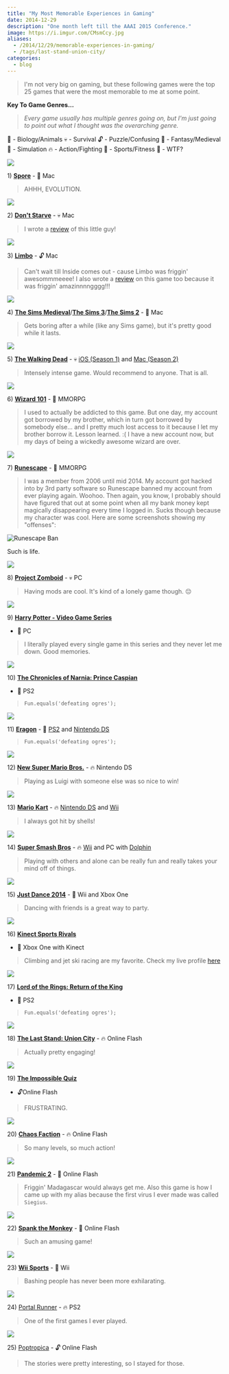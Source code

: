 ```yaml
---
title: "My Most Memorable Experiences in Gaming"
date: 2014-12-29
description: "One month left till the AAAI 2015 Conference."
image: https://i.imgur.com/CMsmCcy.jpg
aliases:
  - /2014/12/29/memorable-experiences-in-gaming/
  - /tags/last-stand-union-city/
categories:
  - blog
---
```


> I'm not very big on gaming, but these following games were the top 25 games that were the most memorable to me at some point.

**Key To Game Genres...**

> _Every game usually has multiple genres going on, but I'm just going to point out what I thought was the overarching genre._

👾 - Biology/Animals 💀 - Survival 🔓 - Puzzle/Confusing 🔮 - Fantasy/Medieval\
👤 - Simulation 🔥 - Action/Fighting 🎾 - Sports/Fitness 💩 - WTF?

![](https://graphics8.nytimes.com/images/2008/09/05/arts/05spore-600.jpg)

1\) [**Spore**](https://www.spore.com) - 👾 Mac

> AHHH, EVOLUTION.

![](https://screenshots.en.sftcdn.net/en/scrn/69659000/69659920/dont-starve-02-700x393.jpg)

2\) [**Don't Starve**](https://www.dontstarvegame.com) - 💀 Mac

> I wrote a [review](https://fvcproductions.com/blog/2014/05/02/a-review-of-dont-starve/) of this little guy!

![](https://www.rockpapershotgun.com/images/11/aug/limb4.jpg)

3\) [**Limbo**](https://playdead.com/limbo/) - 🔓 Mac

> Can't wait till Inside comes out - cause Limbo was friggin' awesommmeeee! I also wrote a [review](https://fvcproductions.com/blog/2014/09/22/limbo-review/) on this game too because it was friggin' amazinnnngggg!!!

[![](https://static.gamesradar.com/images/mb/GamesRadar/us/Games/S/Sims%20Medieval/Bulk%20Viewer/PC/2010-11-11/TSM_Wizard_CAS_2--article_image.jpg)](https://static.gamesradar.com/images/mb/GamesRadar/us/Games/S/Sims%20Medieval/Bulk%20Viewer/PC/2010-11-11/TSM_Wizard_CAS_2--article_image.jpg)

4\) [**The Sims Medieval**](https://www.ea.com/the-sims-medieval)/[**The Sims 3**](https://www.thesims3.com)/[**The Sims 2**](https://en.wikipedia.org/wiki/The_Sims_2) - 👤 Mac

> Gets boring after a while (like any Sims game), but it's pretty good while it lasts.

[![](https://86bb71d19d3bcb79effc-d9e6924a0395cb1b5b9f03b7640d26eb.r91.cf1.rackcdn.com/wp-content/uploads/2012/10/the-walking-dead-game-episode-4-walkthrough.jpg)](https://86bb71d19d3bcb79effc-d9e6924a0395cb1b5b9f03b7640d26eb.r91.cf1.rackcdn.com/wp-content/uploads/2012/10/the-walking-dead-game-episode-4-walkthrough.jpg)

5\) [**The Walking Dead**](https://www.telltalegames.com/walkingdead/) - 💀 [iOS (Season 1)](https://itunes.apple.com/us/app/walking-dead-the-game/id524731580?mt=8) and [Mac (Season 2)](https://www.macgamestore.com/product/3034/The-Walking-Dead-Season-2/)

> Intensely intense game. Would recommend to anyone. That is all.

[![](https://pad3.whstatic.com/images/thumb/3/3d/Make-Treasure-Cards-in-Wizard-101-Step-3.jpg/670px-Make-Treasure-Cards-in-Wizard-101-Step-3.jpg)](https://pad3.whstatic.com/images/thumb/3/3d/Make-Treasure-Cards-in-Wizard-101-Step-3.jpg/670px-Make-Treasure-Cards-in-Wizard-101-Step-3.jpg)

6\) [**Wizard 101**](https://wizard101.com) - 🔮 MMORPG

> I used to actually be addicted to this game. But one day, my account got borrowed by my brother, which in turn got borrowed by somebody else... and I pretty much lost access to it because I let my brother borrow it. Lesson learned. :( I have a new account now, but my days of being a wickedly awesome wizard are over.

[![](https://i2.cdnds.net/13/19/618x330/gamning-runescape-3-screenshot-9.jpg)](https://i2.cdnds.net/13/19/618x330/gamning-runescape-3-screenshot-9.jpg)

7\) [**Runescape**](https://runescape.com) - 🔮 MMORPG

> I was a member from 2006 until mid 2014. My account got hacked into by 3rd party software so Runescape banned my account from ever playing again. Woohoo. Then again, you know, I probably should have figured that out at some point when all my bank money kept magically disappearing every time I logged in. Sucks though because my character was cool. Here are some screenshots showing my "offenses":

![Runescape Ban](https://lh3.googleusercontent.com/Ms5B8GGjj4yBkVWjGYj-UoK13xhEGRAClBWJ7q1PXTwkmjVmh-1hpEKGdY3MBBOFlbODzCprG8AAF_kyn0pfWjCqQJRkhsJKUivLe9VnKONDWa7uGgnudMYIpfbF_1PYLP9osqxy420FuRmiAfCdrQ9pvaOOhPwLr_Y_xLgAX1qKEIRBut4Jzm2mIf2-5Fck4OvVSiWIxKEg2lwU_dld5m2j1405jusupevURWSArGqmsYap7xlt4u-NE5nLFdo0T9qg2kGP4pCWteqN7IXmWeS55FpArNqjFu6U-Cd7GzY9JpuPjnWtKiK5wENm0YDkoNZcqwmeQfwREjj6KScGSY3I_9yU_RcH9YMbzKlTTddcHLhXVoEIjE8kQxHGZcuIAI9IbKT57l41vjnJFItAqZrubMoxNmbwHAHsdPK26fshOqjKCNhNBexvmahsOPhqmT0bbf8eL1sgnM22AfJZe_6_lqUs0ZvlLpbYZppyI3Q5hoOWCL2bvPMtzgOBWxI5JGKbsl6HSdZW-iywN91Ty0GO6-HzHwQ70VdFD9rhwlEv2Es-3w2Pdvs_WB19gP8k6soqdDYttGbxFAnJs_8kNzZpcO2oGlla4GizamdKhSCXfZDanuNgqWOAYsMqSATh=w522-h568-no)

Such is life.

[![](https://robot-dinosaur.com/wp-content/uploads/2014/02/Project-Zomboid.jpg)](https://robot-dinosaur.com/wp-content/uploads/2014/02/Project-Zomboid.jpg)

8\) [**Project Zomboid**](https://projectzomboid.com) - 💀 PC

> Having mods are cool. It's kind of a lonely game though. 😔

[![](https://i.telegraph.co.uk/multimedia/archive/01949/Harry_Potter_and_t_1949984i.jpg)](https://i.telegraph.co.uk/multimedia/archive/01949/Harry_Potter_and_t_1949984i.jpg)

9\) [**Harry Potter - Video Game Series**](<//harrypotter.wikia.com/wiki/Harry_Potter_(video_game_series)>)

- 🔮 PC

> I literally played every single game in this series and they never let me down. Good memories.

[![](https://angelsworld4u.net/wp-content/uploads/2014/03/The-Chronicles-of-Narnia-Prince-Caspian-7.jpg)](https://angelsworld4u.net/wp-content/uploads/2014/03/The-Chronicles-of-Narnia-Prince-Caspian-7.jpg)

10\) [**The Chronicles of Narnia: Prince Caspian**](<//en.wikipedia.org/wiki/The_Chronicles_of_Narnia:_Prince_Caspian_(video_game)>)

- 🔮 PS2

> `Fun.equals('defeating ogres');`

[![](https://www.impulsegamer.com/ps2/eragon3.jpg)](https://www.impulsegamer.com/ps2/eragon3.jpg)

11\) [**Eragon**](<//en.wikipedia.org/wiki/Eragon_(video_game)>) - 🔮 [PS2](https://www.playstation.com/en-us/games/eragon-ps2/) and [Nintendo DS](https://www.ign.com/games/eragon/nds-823205)

> `Fun.equals('defeating ogres');`

[![](https://www.virginmedia.com/images/New_Super_Mario_Bros.jpg)](https://www.virginmedia.com/images/New_Super_Mario_Bros.jpg)

12\) [**New Super Mario Bros.**](https://newsupermariobrosds.nintendo.com) - 🔥 Nintendo DS

> Playing as Luigi with someone else was so nice to win!

[![](https://cdn02.nintendo-europe.com/media/images/06_screenshots/games_5/nintendo_ds_7/nds_mariokartds/NDS_MarioKartDS_05.jpg)](https://cdn02.nintendo-europe.com/media/images/06_screenshots/games_5/nintendo_ds_7/nds_mariokartds/NDS_MarioKartDS_05.jpg)

13\) [**Mario Kart**](https://en.wikipedia.org/wiki/Mario_Kart) - 🔥 [Nintendo DS](https://www.mariokart.com/mkds/launch/index.html) and [Wii](https://www.mariokart.com/wii/launch/)

> I always got hit by shells!

[![](https://d3esbfg30x759i.cloudfront.net/ss/zlCfzSk6HzMBkcWj_9)](https://d3esbfg30x759i.cloudfront.net/ss/zlCfzSk6HzMBkcWj_9)

14\) [**Super Smash Bros**](https://en.wikipedia.org/wiki/Super_Smash_Bros.) - 🔥 [Wii](https://www.smashbros.com/us/) and PC with [Dolphin](https://dolphin-emu.org)

> Playing with others and alone can be really fun and really takes your mind off of things.

[![](https://thegamershub.com/wp-content/uploads/2013/10/Just-Dance-2014-screen-2.jpg)](https://thegamershub.com/wp-content/uploads/2013/10/Just-Dance-2014-screen-2.jpg)

15\) [**Just Dance 2014**](https://just-dance.ubi.com/en-us/games/just-dance-2014.aspx) - 🎾 Wii and Xbox One

> Dancing with friends is a great way to party.

[![](https://cloud.attackofthefanboy.com/wp-content/uploads/2014/04/kinect-sports-rivals-rock-climb.jpg)](https://cloud.attackofthefanboy.com/wp-content/uploads/2014/04/kinect-sports-rivals-rock-climb.jpg)

16\) [**Kinect Sports Rivals**](https://www.xbox.com/en-US/xbox-one/games/kinect-sports-rivals)

- 🎾 Xbox One with Kinect

> Climbing and jet ski racing are my favorite. Check my live profile [here](https://account.xbox.com/en-US/Profile?gamerTag=fvcproductions)

[![](https://pcmedia.ign.com/pc/image/lotrreturnking_101703_inx5.jpg)](https://pcmedia.ign.com/pc/image/lotrreturnking_101703_inx5.jpg)

17\) [**Lord of the Rings: Return of the King**](https://www.amazon.com/Lord-Rings-Return-King-PlayStation-2/dp/B00009VE6D)

- 🔮 PS2

> `Fun.equals('defeating ogres');`

[![](https://image.deadgames.org/the-last-stand-union-city-militarybase.jpg)](https://image.deadgames.org/the-last-stand-union-city-militarybase.jpg)

18\) [**The Last Stand: Union City**](https://armorgames.com/play/12009/the-last-stand-union-city) - 🔥 Online Flash

> Actually pretty engaging!

[![](https://static.tvtropes.org/pmwiki/pub/images/TheImpossibleQuiz.jpg)](https://static.tvtropes.org/pmwiki/pub/images/TheImpossibleQuiz.jpg)

19\) [**The Impossible Quiz**](https://www.addictinggames.com/puzzle-games/theimpossiblequiz.jsp)

- 🔓Online Flash

> FRUSTRATING.

[![](https://i120.photobucket.com/albums/o194/apelingon/The%20Game%20Boots/ChaosFaction01.jpg)](https://i120.photobucket.com/albums/o194/apelingon/The%20Game%20Boots/ChaosFaction01.jpg)

20\) [**Chaos Faction**](https://www.crazymonkeygames.com/Chaos-Faction.html) - 🔥 Online Flash

> So many levels, so much action!

[![](https://www.crazymonkeygames.com/guide/Pandemic-2/screenInfo.jpg)](https://www.crazymonkeygames.com/guide/Pandemic-2/screenInfo.jpg)

21\) [**Pandemic 2**](https://www.crazymonkeygames.com/Pandemic-2.html) - 👾 Online Flash

> Friggin' Madagascar would always get me. Also this game is how I came up with my alias because the first virus I ever made was called `Siegius`.

[![](https://hackedmonster.com/games/spank-the-monkey-hacked-1331745846.jpg)](https://hackedmonster.com/games/spank-the-monkey-hacked-1331745846.jpg)

22\) [**Spank the Monkey**](https://www.addictinggames.com/funny-games/monkey.jsp) - 💩 Online Flash

> Such an amusing game!

![](https://www.wired.com/wp-content/uploads/blogs/geekdad/wp-content/uploads/2010/01/wii-sports-resort.jpg)

23\) [**Wii Sports**](https://www.nintendo.com/games/detail/1OTtO06SP7M52gi5m8pD6CnahbW8CzxE) - 🎾 Wii

> Bashing people has never been more exhilarating.

![](https://www.theisozone.com/images/screens/playstation-40300-41324140322.jpg)

24\) [Portal Runner](https://en.wikipedia.org/wiki/Portal_Runner) - 🔥 PS2

> One of the first games I ever played.

![](https://lh3.googleusercontent.com/7rWhxNnD__jKVpMyvgdSc2rvzloobZh5D9ZmE_BEjYUldcsgXzJQog-5-QgmMUXsNrU1qLJuLAi2jb5nMy1tvPDOuvFQdfVGmE_Gq7-iWJcie-nMta41c6-TZHn8YqpzzFfxZPlZ2_WwTsoyJIwIs_-kgV0OrXiD7rpBRhwtCy09CR6enBHauEl1-VC5H22Vjc9eyssU6j0jWyCtsdOorUHlWMmiXEG873Gj9yP23lDc9AcKq-U03vHssvrYabHdbB7J3uFwWhXs4sdD1RghqnkBanMazpK5m8z-5GDjkbRzBq6hd7AXAPjkvOaZt7yBPVDe3IL1cWtM0IeHz65wAXO9J6zvXxuFrR9z4KBNG8g6uKikti74GyppAwNupAbzRoKE2ULfQohP2rq9HYWG1mz5So70gbHCXmhgzwTDjGNO74phYyikCDHCzPFwZtg8WMDkALiXBpI32QuSM9fPhLe3urNdbG5t2FGoqd6xrFioyYdwjXFqiOwDTRx1WvI7zXY9lRHJTbkdmwbJU5szS5KG6zMQnG23atTiRDNjEeL_wMHwLCp0yylzQN2eEIp87at_8KFjYmX8vMEeV6GW7Spy9ka9FERi-kCAmpzqd95pQZvhIJZ7KVssZ1Blo8TK=w294-h220-no)

25\) [Poptropica](https://www.poptropica.com) - 🔓 Online Flash

> The stories were pretty interesting, so I stayed for those.
